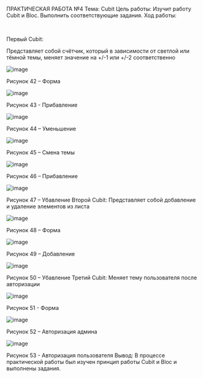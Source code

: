 ПРАКТИЧЕСКАЯ РАБОТА №4
Тема: Cubit
Цель работы: Изучит работу Cubit и Bloc. Выполнить соответствующие задания.
Ход работы:

 

Первый Cubit:

Представляет собой счётчик, который в зависимости от светлой или тёмной темы, меняет значение на +/-1 или +/-2 соответственно
  
  ![image](https://user-images.githubusercontent.com/92712690/203992135-1a4dd4af-c459-4169-a0db-f1aba290028d.png)

Рисунок 42 – Форма

 ![image](https://user-images.githubusercontent.com/92712690/203992150-eaa97e7f-1b07-4400-9141-5ef37da4aaea.png)

Рисунок 43 - Прибавление
 
 ![image](https://user-images.githubusercontent.com/92712690/203992173-81e437f1-e6b1-4283-8a95-d4339fb98a42.png)

Рисунок 44 – Уменьшение

 ![image](https://user-images.githubusercontent.com/92712690/203992190-844f7d4d-6011-412d-a1a5-7965bd8156aa.png)

Рисунок 45 – Смена темы

 ![image](https://user-images.githubusercontent.com/92712690/203992204-0884e622-6503-444c-ac8f-539cd06144f5.png)

Рисунок 46 – Прибавление
 
 ![image](https://user-images.githubusercontent.com/92712690/203992223-341ff600-9ec4-430c-a26d-af5f6675809b.png)

Рисунок 47 – Убавление
Второй Cubit: Представляет собой добавление и удаление элементов из листа
 
 ![image](https://user-images.githubusercontent.com/92712690/203992251-0eecdf64-d298-4c4e-b4dd-017210059685.png)

Рисунок 48 – Форма
 
 ![image](https://user-images.githubusercontent.com/92712690/203992272-32c133eb-8d1a-417e-be47-77aa52a4f94c.png)

Рисунок 49 – Добавление
 
 ![image](https://user-images.githubusercontent.com/92712690/203992284-5af8b287-4147-4062-ac74-5d91fab8bc38.png)

Рисунок 50 – Убавление
Третий Cubit: Меняет тему пользователя после авторизации
 
 ![image](https://user-images.githubusercontent.com/92712690/203992300-93be3dce-eba8-4f0d-8981-fa7ab8dc8621.png)

Рисунок 51 - Форма
 
 ![image](https://user-images.githubusercontent.com/92712690/203992308-587d6aae-57e8-4a44-85e1-00790f728bbb.png)

Рисунок 52 – Авторизация админа
 
 ![image](https://user-images.githubusercontent.com/92712690/203992329-a8133327-5d53-48aa-aaae-1a1bb4406a82.png)

Рисунок 53 - Авторизация пользователя
Вывод: В процессе практической работы был изучен принцип работы Cubit и Bloc и выполнены задания.
